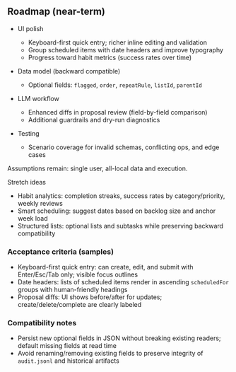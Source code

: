 ## Roadmap (near-term)

- UI polish
  - Keyboard-first quick entry; richer inline editing and validation
  - Group scheduled items with date headers and improve typography
  - Progress toward habit metrics (success rates over time)

- Data model (backward compatible)
  - Optional fields: `flagged`, `order`, `repeatRule`, `listId`, `parentId`

- LLM workflow
  - Enhanced diffs in proposal review (field-by-field comparison)
  - Additional guardrails and dry-run diagnostics

- Testing
  - Scenario coverage for invalid schemas, conflicting ops, and edge cases

Assumptions remain: single user, all-local data and execution.

Stretch ideas
- Habit analytics: completion streaks, success rates by category/priority, weekly reviews
- Smart scheduling: suggest dates based on backlog size and anchor week load
- Structured lists: optional lists and subtasks while preserving backward compatibility

### Acceptance criteria (samples)
- Keyboard-first quick entry: can create, edit, and submit with Enter/Esc/Tab only; visible focus outlines
- Date headers: lists of scheduled items render in ascending `scheduledFor` groups with human-friendly headings
- Proposal diffs: UI shows before/after for updates; create/delete/complete are clearly labeled

### Compatibility notes
- Persist new optional fields in JSON without breaking existing readers; default missing fields at read time
- Avoid renaming/removing existing fields to preserve integrity of `audit.jsonl` and historical artifacts


